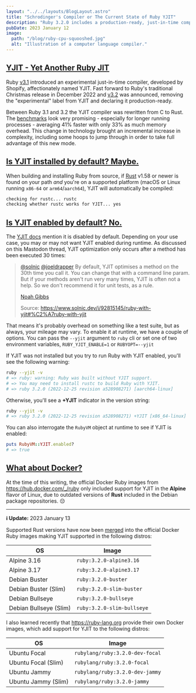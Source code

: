 ```yaml
---
layout: "../../layouts/BlogLayout.astro"
title: "Schrodinger's Compiler or The Current State of Ruby YJIT"
description: "Ruby 3.2.0 includes a production-ready, just-in-time compiler; YJIT is now the default... or is it?"
pubDate: 2023 January 12
image:
  path: "/blog/ruby-cpu-squooshed.jpg"
  alt: "Illustration of a computer language compiler."
---
```


## [YJIT - Yet Another Ruby JIT](#yjit---yet-another-ruby-jit)

Ruby [v3.1](https://www.ruby-lang.org/en/news/2021/12/25/ruby-3-1-0-released/)
introduced an experimental just-in-time compiler, developed by Shopify,
affectionately named YJIT. Fast forward to Ruby's traditional Christmas release
in December 2022 and
[v3.2](https://www.ruby-lang.org/en/news/2022/12/25/ruby-3-2-0-released/) was
announced, removing the "experimental" label from YJIT and declaring it
production-ready.

Between Ruby 3.1 and 3.2 the YJIT compiler was rewritten from C to Rust. The
[benchmarks](https://gettalong.org/blog/2022/benchmarking-rubies.html) look
very promising - especially for longer running processes - averaging 41% faster
with only 33% as much memory overhead. This change in technology brought
an incremental increase in complexity, including some hoops to jump through in
order to take full advantage of this new mode.

## [Is YJIT installed by default? Maybe.](#is-yjit-installed-by-default-maybe)

When building and installing Ruby from source, if
[Rust](https://www.rust-lang.org/) v1.58 or newer is found on your path _and_
you're on a supported platform (macOS or Linux running `x86-64` or
`arm64`/`aarch64`), YJIT will automatically be compiled:

```bash
checking for rustc... rustc
checking whether rustc works for YJIT... yes
```

## [Is YJIT enabled by default? No.](#is-yjit-enabled-by-default-no)

The [YJIT docs](https://github.com/ruby/ruby/blob/master/doc/yjit/yjit.md#command-line-options)
mention it is disabled by default. Depending on your use case, you may or may
not want YJIT enabled during runtime. As discussed on this Mastodon thread,
YJIT optimization only occurs after a method has been executed 30 times:

> [@solnic](https://ruby.social/@solnic) [@joeldrapper](https://ruby.social/@joeldrapper) By default, YJIT optimises a method on the 30th time you call it. You can change that with a command line param. But if your methods aren't run very many times, YJIT is often not a help. So we don't recommend it for unit tests, as a rule.
>
> [Noah Gibbs](https://ruby.social/@codefolio/109573860732354569)
>
> Source: https://www.solnic.dev/i/92815145/ruby-with-yjit#%C2%A7ruby-with-yjit


That means it's probably overhead on something like a test suite, but as always,
your mileage may vary. To enable it at runtime, we have a couple of options. You can pass the `--yjit` argument to `ruby` cli or set one of two environment variables, `RUBY_YJIT_ENABLE=1` or
`RUBYOPT=--yjit`

If YJIT was not installed but you try to run Ruby with YJIT enabled, you'll
see the following warning:

```bash
ruby --yjit -v
# => ruby: warning: Ruby was built without YJIT support.
# => You may need to install rustc to build Ruby with YJIT.
# => ruby 3.2.0 (2022-12-25 revision a528908271) [aarch64-linux]
```

Otherwise, you'll see a **+YJIT** indicator in the version string:

```bash
ruby --yjit -v
# => ruby 3.2.0 (2022-12-25 revision a528908271) +YJIT [x86_64-linux]
```

You can also interrogate the `RubyVM` object at runtime to see if YJIT is
enabled:

```ruby
puts RubyVM::YJIT.enabled?
# => true
```

## [What about Docker?](#what-about-docker)

At the time of this writing, the official Docker Ruby images from
https://hub.docker.com/_/ruby only included support for YJIT in the **Alpine**
flavor of Linux, due to outdated versions of **Rust** included in the Debian
package repositories. 😔

---

**ℹ️ Update:** 2023 January 13

Supported Rust versions have now been
[merged](https://github.com/docker-library/official-images/pull/13886) into the
official Docker Ruby images making YJIT supported in the following distros:

  |OS|Image|
  |---|---|
  |Alpine 3.16|`ruby:3.2.0-alpine3.16`|
  |Alpine 3.17|`ruby:3.2.0-alpine3.17`|
  |Debian Buster|`ruby:3.2.0-buster`|
  |Debian Buster (Slim)|`ruby:3.2.0-slim-buster`|
  |Debian Bullseye|`ruby:3.2.0-bullseye`|
  |Debian Bullseye (Slim)|`ruby:3.2.0-slim-bullseye`|

I also learned recently that https://ruby-lang.org provide their own Docker
images, which add support for YJIT to the following distros:

|OS|Image|
|---|---|
|Ubuntu Focal|`rubylang/ruby:3.2.0-dev-focal`|
|Ubuntu Focal (Slim)|`rubylang/ruby:3.2.0-focal`|
|Ubuntu Jammy|`rubylang/ruby:3.2.0-dev-jammy`|
|Ubuntu Jammy (Slim)|`rubylang/ruby:3.2.0-jammy`|
